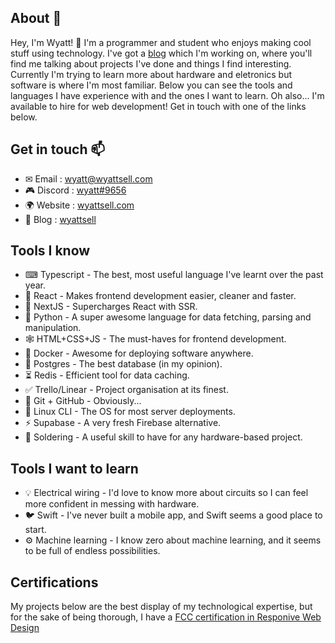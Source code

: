 ## About 🙂
Hey, I'm Wyatt! 👋 I'm a programmer and student who enjoys making cool stuff using technology. I've got a [blog](https://medium.com/wyattsell) which I'm working on, where you'll find me talking about projects I've done and things I find interesting. Currently I'm trying to learn more about hardware and eletronics but software is where I'm most familiar. Below you can see the tools and languages I have experience with and the ones I want to learn. Oh also... I'm available to hire for web development! Get in touch with one of the links below.

## Get in touch 📫
- ✉ Email : [wyatt@wyattsell.com](mailto:wyatt@wyattsell.com)
- 🎮 Discord : [wyatt#9656](https://dsc.bio/wyatt)
- 🌍 Website : [wyattsell.com](https://wyattsell.com)
- 📰 Blog : [wyattsell](https://wyattsell.medium.com)

## Tools I know
- ⌨ Typescript - The best, most useful language I've learnt over the past year.
- 🧪 React - Makes frontend development easier, cleaner and faster.
- 🏹 NextJS - Supercharges React with SSR.
- 🐍 Python - A super awesome language for data fetching, parsing and manipulation.
- 🕸 HTML+CSS+JS - The must-haves for frontend development.
- 🐋 Docker - Awesome for deploying software anywhere.
- 💾 Postgres - The best database (in my opinion).
- ⏳ Redis - Efficient tool for data caching.
- ✅ Trello/Linear - Project organisation at its finest.
- 🚅 Git + GitHub - Obviously...
- 🐧 Linux CLI - The OS for most server deployments.
- ⚡ Supabase - A very fresh Firebase alternative.
- 🧇 Soldering - A useful skill to have for any hardware-based project.

## Tools I want to learn
- 💡 Electrical wiring - I'd love to know more about circuits so I can feel more confident in messing with hardware.
- 🐦 Swift - I've never built a mobile app, and Swift seems a good place to start.
- ⚙ Machine learning - I know zero about machine learning, and it seems to be full of endless possibilities.

## Certifications
My projects below are the best display of my technological expertise, but for the sake of being thorough, I have a [FCC certification in Responive Web Design](https://www.freecodecamp.org/certification/wyattsell/responsive-web-design)
